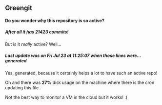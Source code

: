 ## Greengit

#### Do you wonder why this repository is so active?

##### After all it has 21423 commits!

But is it *really* active? Well...

##### Last update was on Fri Jul 23 at 11:25:07 when those lines were... generated

Yes, generated, because it certainly helps a lot to have such an active repo!

Oh and there was **27%** disk usage on the machine
where there is the cron updating this file.

Not the best way to monitor a VM in the cloud but it works! :)
